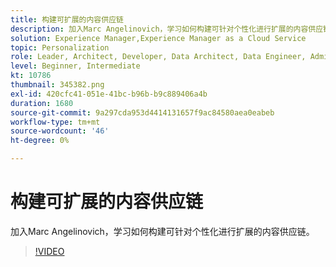 ```yaml
---
title: 构建可扩展的内容供应链
description: 加入Marc Angelinovich，学习如何构建可针对个性化进行扩展的内容供应链。
solution: Experience Manager,Experience Manager as a Cloud Service
topic: Personalization
role: Leader, Architect, Developer, Data Architect, Data Engineer, Admin, User
level: Beginner, Intermediate
kt: 10786
thumbnail: 345382.png
exl-id: 420cfc41-051e-41bc-b96b-b9c889406a4b
duration: 1680
source-git-commit: 9a297cda953d4414131657f9ac84580aea0eabeb
workflow-type: tm+mt
source-wordcount: '46'
ht-degree: 0%

---
```


# 构建可扩展的内容供应链

加入Marc Angelinovich，学习如何构建可针对个性化进行扩展的内容供应链。

>[!VIDEO](https://video.tv.adobe.com/v/345382/?quality=12&learn=on)
